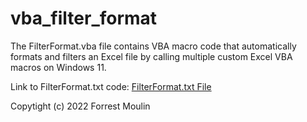 # vba_filter_format

The FilterFormat.vba file contains VBA macro code that automatically formats and filters an Excel file by calling multiple custom Excel VBA macros on Windows 11.

Link to FilterFormat.txt code: <a href="https://github.com/ffm5113/vba_filter_format/blob/main/FilterFormat.txt">FilterFormat.txt File</a>

Copytight (c) 2022 Forrest Moulin
